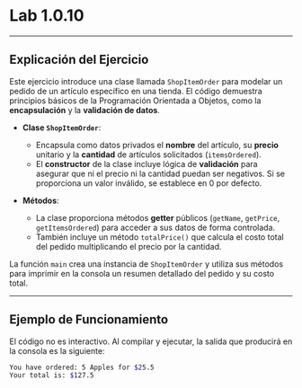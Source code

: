# Lab 1.0.10

-----

## Explicación del Ejercicio

Este ejercicio introduce una clase llamada `ShopItemOrder` para modelar un pedido de un artículo específico en una tienda. El código demuestra principios básicos de la Programación Orientada a Objetos, como la **encapsulación** y la **validación de datos**.

  * **Clase `ShopItemOrder`**:

      * Encapsula como datos privados el **nombre** del artículo, su **precio** unitario y la **cantidad** de artículos solicitados (`itemsOrdered`).
      * El **constructor** de la clase incluye lógica de **validación** para asegurar que ni el precio ni la cantidad puedan ser negativos. Si se proporciona un valor inválido, se establece en 0 por defecto.

  * **Métodos**:

      * La clase proporciona métodos **getter** públicos (`getName`, `getPrice`, `getItemsOrdered`) para acceder a sus datos de forma controlada.
      * También incluye un método `totalPrice()` que calcula el costo total del pedido multiplicando el precio por la cantidad.

La función `main` crea una instancia de `ShopItemOrder` y utiliza sus métodos para imprimir en la consola un resumen detallado del pedido y su costo total.

-----

## Ejemplo de Funcionamiento

El código no es interactivo. Al compilar y ejecutar, la salida que producirá en la consola es la siguiente:

```bash
You have ordered: 5 Apples for $25.5 
Your total is: $127.5
```
